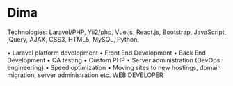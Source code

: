 # Dima
Technologies: Laravel/PHP, Yii2/php, Vue.js, React.js, Bootstrap, JavaScript, jQuery, AJAX, CSS3, HTML5, MySQL, Python.

• Laravel platform development
• Front End Development
• Back End Development
• QA testing
• Custom PHP
• Server administration (DevOps engineering)
• Speed optimization
• Moving sites to new hostings, domain migration, server administration etc.
WEB DEVELOPER
